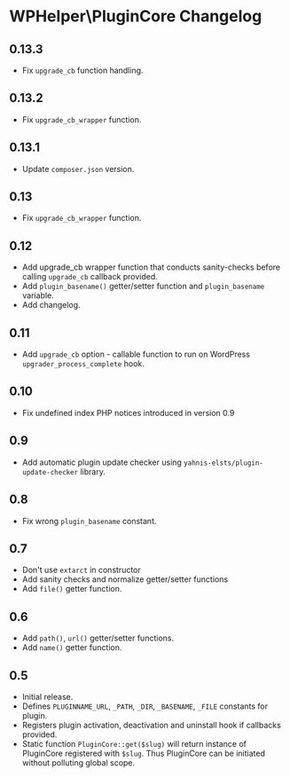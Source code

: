 # WPHelper\PluginCore Changelog

## 0.13.3
- Fix `upgrade_cb` function handling.

## 0.13.2
- Fix `upgrade_cb_wrapper` function.

## 0.13.1
- Update `composer.json` version.

## 0.13
- Fix `upgrade_cb_wrapper` function.

## 0.12
- Add upgrade_cb wrapper function that conducts sanity-checks before calling `upgrade_cb` callback provided.
- Add `plugin_basename()` getter/setter function and `plugin_basename` variable.
- Add changelog.

## 0.11
- Add `upgrade_cb` option - callable function to run on WordPress `upgrader_process_complete` hook.

## 0.10
- Fix undefined index PHP notices introduced in version 0.9

## 0.9
- Add automatic plugin update checker using `yahnis-elsts/plugin-update-checker` library.

## 0.8
- Fix wrong `plugin_basename` constant.

## 0.7
- Don't use `extarct` in constructor
- Add sanity checks and normalize getter/setter functions
- Add `file()` getter function.

## 0.6
- Add `path()`, `url()` getter/setter functions.
- Add `name()` getter function.

## 0.5
- Initial release.
- Defines `PLUGINNAME_URL`, `_PATH`, `_DIR`, `_BASENAME`, `_FILE` constants for plugin.
- Registers plugin activation, deactivation and uninstall hook if callbacks provided.
- Static function `PluginCore::get($slug)` will return instance of PluginCore registered with `$slug`. Thus PluginCore can be initiated without polluting global scope.

